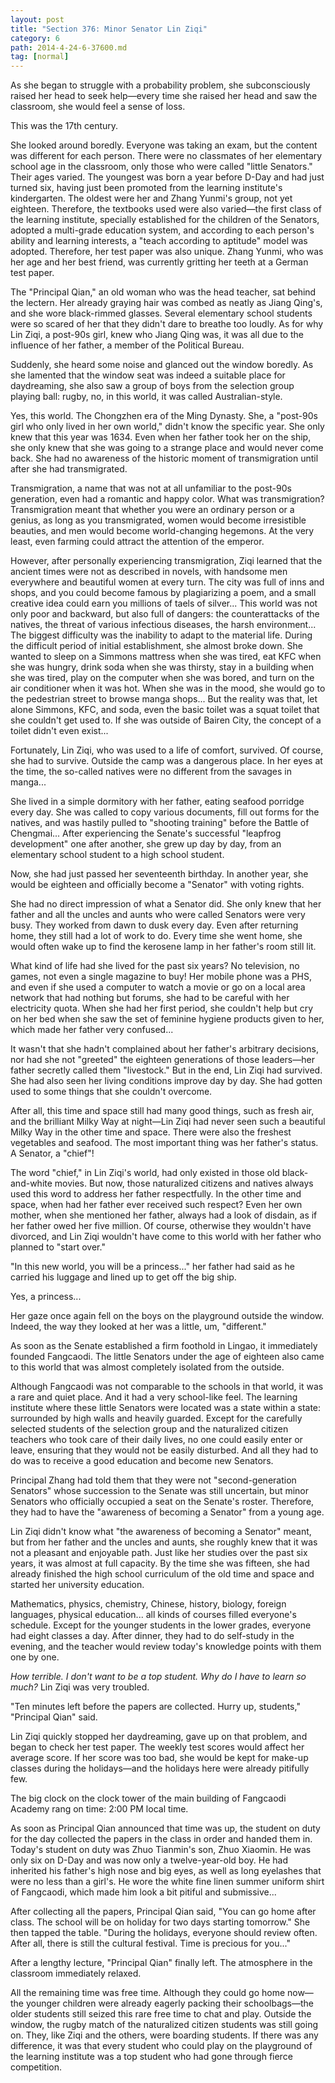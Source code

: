 ```yaml
---
layout: post
title: "Section 376: Minor Senator Lin Ziqi"
category: 6
path: 2014-4-24-6-37600.md
tag: [normal]
---
```


As she began to struggle with a probability problem, she subconsciously raised her head to seek help—every time she raised her head and saw the classroom, she would feel a sense of loss.

This was the 17th century.

She looked around boredly. Everyone was taking an exam, but the content was different for each person. There were no classmates of her elementary school age in the classroom, only those who were called "little Senators." Their ages varied. The youngest was born a year before D-Day and had just turned six, having just been promoted from the learning institute's kindergarten. The oldest were her and Zhang Yunmi's group, not yet eighteen. Therefore, the textbooks used were also varied—the first class of the learning institute, specially established for the children of the Senators, adopted a multi-grade education system, and according to each person's ability and learning interests, a "teach according to aptitude" model was adopted. Therefore, her test paper was also unique. Zhang Yunmi, who was her age and her best friend, was currently gritting her teeth at a German test paper.

The "Principal Qian," an old woman who was the head teacher, sat behind the lectern. Her already graying hair was combed as neatly as Jiang Qing's, and she wore black-rimmed glasses. Several elementary school students were so scared of her that they didn't dare to breathe too loudly. As for why Lin Ziqi, a post-90s girl, knew who Jiang Qing was, it was all due to the influence of her father, a member of the Political Bureau.

Suddenly, she heard some noise and glanced out the window boredly. As she lamented that the window seat was indeed a suitable place for daydreaming, she also saw a group of boys from the selection group playing ball: rugby, no, in this world, it was called Australian-style.

Yes, this world. The Chongzhen era of the Ming Dynasty. She, a "post-90s girl who only lived in her own world," didn't know the specific year. She only knew that this year was 1634. Even when her father took her on the ship, she only knew that she was going to a strange place and would never come back. She had no awareness of the historic moment of transmigration until after she had transmigrated.

Transmigration, a name that was not at all unfamiliar to the post-90s generation, even had a romantic and happy color. What was transmigration? Transmigration meant that whether you were an ordinary person or a genius, as long as you transmigrated, women would become irresistible beauties, and men would become world-changing hegemons. At the very least, even farming could attract the attention of the emperor.

However, after personally experiencing transmigration, Ziqi learned that the ancient times were not as described in novels, with handsome men everywhere and beautiful women at every turn. The city was full of inns and shops, and you could become famous by plagiarizing a poem, and a small creative idea could earn you millions of taels of silver... This world was not only poor and backward, but also full of dangers: the counterattacks of the natives, the threat of various infectious diseases, the harsh environment... The biggest difficulty was the inability to adapt to the material life. During the difficult period of initial establishment, she almost broke down. She wanted to sleep on a Simmons mattress when she was tired, eat KFC when she was hungry, drink soda when she was thirsty, stay in a building when she was tired, play on the computer when she was bored, and turn on the air conditioner when it was hot. When she was in the mood, she would go to the pedestrian street to browse manga shops... But the reality was that, let alone Simmons, KFC, and soda, even the basic toilet was a squat toilet that she couldn't get used to. If she was outside of Bairen City, the concept of a toilet didn't even exist...

Fortunately, Lin Ziqi, who was used to a life of comfort, survived. Of course, she had to survive. Outside the camp was a dangerous place. In her eyes at the time, the so-called natives were no different from the savages in manga...

She lived in a simple dormitory with her father, eating seafood porridge every day. She was called to copy various documents, fill out forms for the natives, and was hastily pulled to "shooting training" before the Battle of Chengmai... After experiencing the Senate's successful "leapfrog development" one after another, she grew up day by day, from an elementary school student to a high school student.

Now, she had just passed her seventeenth birthday. In another year, she would be eighteen and officially become a "Senator" with voting rights.

She had no direct impression of what a Senator did. She only knew that her father and all the uncles and aunts who were called Senators were very busy. They worked from dawn to dusk every day. Even after returning home, they still had a lot of work to do. Every time she went home, she would often wake up to find the kerosene lamp in her father's room still lit.

What kind of life had she lived for the past six years? No television, no games, not even a single magazine to buy! Her mobile phone was a PHS, and even if she used a computer to watch a movie or go on a local area network that had nothing but forums, she had to be careful with her electricity quota. When she had her first period, she couldn't help but cry on her bed when she saw the set of feminine hygiene products given to her, which made her father very confused...

It wasn't that she hadn't complained about her father's arbitrary decisions, nor had she not "greeted" the eighteen generations of those leaders—her father secretly called them "livestock." But in the end, Lin Ziqi had survived. She had also seen her living conditions improve day by day. She had gotten used to some things that she couldn't overcome.

After all, this time and space still had many good things, such as fresh air, and the brilliant Milky Way at night—Lin Ziqi had never seen such a beautiful Milky Way in the other time and space. There were also the freshest vegetables and seafood. The most important thing was her father's status. A Senator, a "chief"!

The word "chief," in Lin Ziqi's world, had only existed in those old black-and-white movies. But now, those naturalized citizens and natives always used this word to address her father respectfully. In the other time and space, when had her father ever received such respect? Even her own mother, when she mentioned her father, always had a look of disdain, as if her father owed her five million. Of course, otherwise they wouldn't have divorced, and Lin Ziqi wouldn't have come to this world with her father who planned to "start over."

"In this new world, you will be a princess..." her father had said as he carried his luggage and lined up to get off the big ship.

Yes, a princess...

Her gaze once again fell on the boys on the playground outside the window. Indeed, the way they looked at her was a little, um, "different."

As soon as the Senate established a firm foothold in Lingao, it immediately founded Fangcaodi. The little Senators under the age of eighteen also came to this world that was almost completely isolated from the outside.

Although Fangcaodi was not comparable to the schools in that world, it was a rare and quiet place. And it had a very school-like feel. The learning institute where these little Senators were located was a state within a state: surrounded by high walls and heavily guarded. Except for the carefully selected students of the selection group and the naturalized citizen teachers who took care of their daily lives, no one could easily enter or leave, ensuring that they would not be easily disturbed. And all they had to do was to receive a good education and become new Senators.

Principal Zhang had told them that they were not "second-generation Senators" whose succession to the Senate was still uncertain, but minor Senators who officially occupied a seat on the Senate's roster. Therefore, they had to have the "awareness of becoming a Senator" from a young age.

Lin Ziqi didn't know what "the awareness of becoming a Senator" meant, but from her father and the uncles and aunts, she roughly knew that it was not a pleasant and enjoyable path. Just like her studies over the past six years, it was almost at full capacity. By the time she was fifteen, she had already finished the high school curriculum of the old time and space and started her university education.

Mathematics, physics, chemistry, Chinese, history, biology, foreign languages, physical education... all kinds of courses filled everyone's schedule. Except for the younger students in the lower grades, everyone had eight classes a day. After dinner, they had to do self-study in the evening, and the teacher would review today's knowledge points with them one by one.

*How terrible. I don't want to be a top student. Why do I have to learn so much?* Lin Ziqi was very troubled.

"Ten minutes left before the papers are collected. Hurry up, students," "Principal Qian" said.

Lin Ziqi quickly stopped her daydreaming, gave up on that problem, and began to check her test paper. The weekly test scores would affect her average score. If her score was too bad, she would be kept for make-up classes during the holidays—and the holidays here were already pitifully few.

The big clock on the clock tower of the main building of Fangcaodi Academy rang on time: 2:00 PM local time.

As soon as Principal Qian announced that time was up, the student on duty for the day collected the papers in the class in order and handed them in. Today's student on duty was Zhuo Tianmin's son, Zhuo Xiaomin. He was only six on D-Day and was now only a twelve-year-old boy. He had inherited his father's high nose and big eyes, as well as long eyelashes that were no less than a girl's. He wore the white fine linen summer uniform shirt of Fangcaodi, which made him look a bit pitiful and submissive...

After collecting all the papers, Principal Qian said, "You can go home after class. The school will be on holiday for two days starting tomorrow." She then tapped the table. "During the holidays, everyone should review often. After all, there is still the cultural festival. Time is precious for you..."

After a lengthy lecture, "Principal Qian" finally left. The atmosphere in the classroom immediately relaxed.

All the remaining time was free time. Although they could go home now—the younger children were already eagerly packing their schoolbags—the older students still seized this rare free time to chat and play. Outside the window, the rugby match of the naturalized citizen students was still going on. They, like Ziqi and the others, were boarding students. If there was any difference, it was that every student who could play on the playground of the learning institute was a top student who had gone through fierce competition.